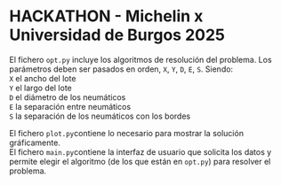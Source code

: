 # HACKATHON - Michelin x Universidad de Burgos 2025

El fichero `opt.py` incluye los algoritmos de resolución del problema. Los parámetros deben ser pasados en orden, `X`, `Y`, `D`, `E`, `S`.
Siendo: \
`X` el ancho del lote\
`Y` el largo del lote\
`D` el diámetro de los neumáticos\
`E` la separación entre neumáticos\
`S` la separación de los neumáticos con los bordes <br/>

El fichero `plot.py`contiene lo necesario para mostrar la solución gráficamente. <br/>
El fichero `main.py`contiene la interfaz de usuario que solicita los datos y permite elegir el algoritmo (de los que están en `opt.py`) para resolver el problema.
